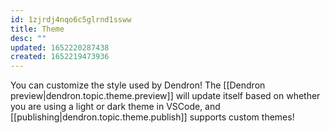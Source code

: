 ```yaml
---
id: 1zjrdj4nqo6c5glrnd1ssww
title: Theme
desc: ""
updated: 1652220287438
created: 1652219473936
---
```


You can customize the style used by Dendron! The [[Dendron preview|dendron.topic.theme.preview]]
will update itself based on whether you are using a light or dark theme in VSCode,
and [[publishing|dendron.topic.theme.publish]] supports custom themes!
